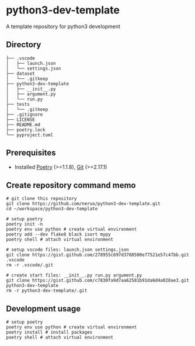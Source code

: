 # python3-dev-template

A template repository for python3 development

## Directory

```shell
├── .vscode
│   ├── launch.json
│   └── settings.json
├── dataset
│   └── .gitkeep
├── python3-dev-template
│   ├── __init__.py
│   ├── argument.py
│   └── run.py
├── tests
│   └── .gitkeep
├── .gitignore
├── LICENSE
├── README.md
├── poetry.lock
└── pyproject.toml
```

## Prerequisites

- Installed [Poetry](https://github.com/python-poetry/poetry) (>=1.1.8), [Git](https://git-scm.com/) (>=2.17.1)

## Create repository command memo

```shell
# git clone this repository
git clone https://github.com/neruo/python3-dev-template.git
cd ~/workspace/python3-dev-template

# setup poetry
poetry init -n
poetry env use python # create virtual environment
poetry add --dev flake8 black isort mypy
poetry shell # attach virtual environment

# setup vscode files: launch.json settings.json
git clone https://gist.github.com/278955c697d3788500e77521e57c47bb.git .vscode
rm -r .vscode/.git

# create start files: __init__.py run.py argument.py
git clone https://gist.github.com/c7830fa9d7aa62581b91da6d4a028ae3.git python3-dev-template
rm -r python3-dev-template/.git
```

## Development usage

```shell
# setup poetry
poetry env use python # create virtual environment
poetry install # install packages
poetry shell # attach virtual environment
```
